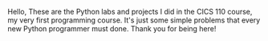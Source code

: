 Hello,
These are the Python labs and projects I did in the CICS 110 course, my very first programming course.
It's just some simple problems that every new Python programmer must done.
Thank you for being here!
